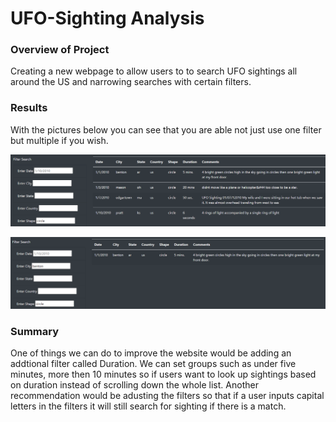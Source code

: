 # UFO-Sighting Analysis

### Overview of Project
Creating a new webpage to allow users to to search UFO sightings all around the US and narrowing searches with certain filters.

### Results
With the pictures below you can see that you are able not just use one filter but multiple if you wish.

![One Filter](https://github.com/Cooofy/UFO-Sighting/blob/main/One%20Filter.PNG)

![Two Filters](https://github.com/Cooofy/UFO-Sighting/blob/main/Multiple%20Filters.PNG)

### Summary
One of things we can do to improve the website would be adding an addtional filter called Duration. We can set groups such as under five minutes, more then 10 minutes so if users want to look up sightings based on duration instead of scrolling down the whole list. Another recommendation would be adusting the filters so that if a user inputs capital letters in the filters it will still search for sighting if there is a match.
